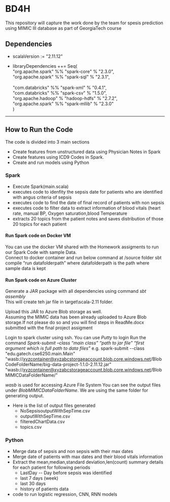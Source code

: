 # BD4H
This repository will capture the work done by the team for spesis prediction using MIMIC III database as part of GeorgiaTech course

## Dependencies <br>
* scalaVersion := "2.11.12" <br>
 

* libraryDependencies ++= Seq(<br>
  "org.apache.spark" %% "spark-core" % "2.3.0", <br>
  "org.apache.spark" %% "spark-sql" % "2.3.1",<br><br>
  "com.databricks" %% "spark-xml" % "0.4.1",<br>
  "com.databricks" %% "spark-csv" % "1.5.0",<br>
  "org.apache.hadoop" % "hadoop-hdfs" % "2.7.2",<br>
  "org.apache.spark" %% "spark-mllib" % "2.3.0"<br>
)

-----

## How to Run the Code <br>
The code is divided into 3 main sections
 * Create features from unstructured data using Physician Notes in Spark
 * Create features using ICD9 Codes in Spark.
 * Create and run models using Python  
 
 ### Spark
  * Execute Spark(main.scala)
  * executes code to idenfity the sepsis date for patients who are identified with angus criteria of sepsis
  * executes code to find the date of final record of patients with non sepsis
  * executes code to filter data to extract information of blood vitals (heart rate, manual BP, Oxygen saturation,blood Temperature
  * extracts 20 topics from the patient notes and saves distribution of those 20 topics for each patient
 
  #### Run Spark code on Docker VM
   You can use the docker VM shared with the Homework assigments to run our Spark Code with sample Data.<br>
   Connect to docker container and run below command at /source folder
   sbt compile “run datafolderpath” where datafolderpath is the path where sample data is kept
 
  #### Run Spark code on Azure Cluster
  
  Generate a JAR package with all dependencies using command *sbt assembly*  
  This will create teh jar file in target\scala-2.11  folder.
  
  Upload this JAR to Azure Blob storage as well.  
  Assuming the MIMIC data has been already uploaded to Azure Blob storage.If not please do so and you will find steps in ReadMe.docx submitted with the final project assigment
  
  Login to spark cluster using ssh. You can use *Putty* to login
   Run the command *Spark-submit –class “main class” “path to jar file” “first argument which is full path to data files”*
   e.g. spark-submit --class "edu.gatech.cse6250.main.Main"  "wasb://xyzcontainer@xyzabcstorgaeaccount.blob.core.windows.net/BlobCodeFolderName/big-data-project-1.1.0-2.11.12.jar" "wasb://xyzcontainer@xyzabcstorageaccount.blob.core.windows.net/BlobMIMICDataFolderName/"
   
   *wasb* is used for accessing Azure File System
   You can see the output files under *BlobMIMICDataFolderName*.  We are using the same folder for generating output.
   * Here is the list of output files generated
     * NoSepsisoutputWithSepTime.csv
     * outputWithSepTime.csv
     * filteredChartData.csv
     * topics.csv
       
 
### Python
  * Merge data of sepsis and non sepsis with their max dates
  * Merge date of patients with max dates and their blood vitals information
  * Extract the mean,median,standard deviation,len(count) summary details for each patient for following periods 
    * LastDay -- Day before sepsis was identified
    * last 7 days (week)
    * last 30 days
    * history of patients data
  * code to run logistic regression, CNN, RNN models
    
